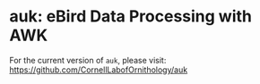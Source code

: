 
# auk: eBird Data Processing with AWK

For the current version of `auk`, please visit: https://github.com/CornellLabofOrnithology/auk

